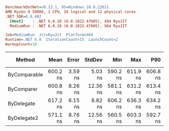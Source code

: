 ``` ini

BenchmarkDotNet=v0.13.1, OS=Windows 10.0.22621
AMD Ryzen 9 5900X, 1 CPU, 24 logical and 12 physical cores
.NET SDK=6.0.402
  [Host]    : .NET 6.0.10 (6.0.1022.47605), X64 RyuJIT
  MediumRun : .NET 6.0.10 (6.0.1022.47605), X64 RyuJIT

Job=MediumRun  Jit=RyuJit  Platform=X64  
Runtime=.NET 6.0  IterationCount=15  LaunchCount=2  
WarmupCount=10  

```
|       Method |     Mean |   Error |   StdDev |      Min |      Max |      P90 | Code Size |  Gen 0 | Allocated |
|------------- |---------:|--------:|---------:|---------:|---------:|---------:|----------:|-------:|----------:|
| ByComparable | 600.2 ns | 3.59 ns |  5.03 ns | 590.2 ns | 611.9 ns | 606.8 ns |     142 B |      - |         - |
|   ByComparer | 600.8 ns | 8.26 ns | 12.36 ns | 581.1 ns | 631.2 ns | 613.4 ns |     376 B | 0.0049 |      88 B |
|   ByDelegate | 617.2 ns | 6.15 ns |  8.82 ns | 606.2 ns | 636.3 ns | 634.2 ns |   2,014 B | 0.0029 |      64 B |
|  ByDelegate2 | 571.1 ns | 8.76 ns | 12.56 ns | 560.5 ns | 603.3 ns | 592.7 ns |   2,065 B |      - |         - |
